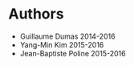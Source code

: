 # Authors
  * Guillaume Dumas 2014-2016
  * Yang-Min Kim 2015-2016
  * Jean-Baptiste Poline 2015-2016
